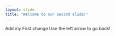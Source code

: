 ```yaml
---
layout: slide
title: "Welcome to our second slide!"
---
```

Add my First change
Use the left arrow to go back!
